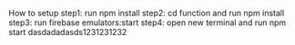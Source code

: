 How to setup
step1: run npm install
step2: cd function and run npm install
step3: run firebase emulators:start
step4: open new terminal and run npm start
dasdadadasds1231231232
